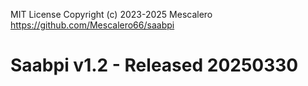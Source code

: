 MIT License
Copyright (c) 2023-2025 Mescalero
<https://github.com/Mescalero66/saabpi>
# Saabpi v1.2 - Released 20250330
